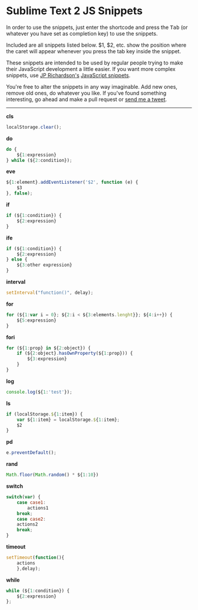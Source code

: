 # Sublime Text 2 JS Snippets

In order to use the snippets, just enter the shortcode and press the <kbd>Tab</kbd> (or whatever you have set as completion key) to use the snippets.

Included are all snippets listed below. $1, $2, etc. show the position where the caret will appear whenever you press the tab key inside the snippet.

These snippets are intended to be used by regular people trying to make their JavaScript development a little easier. If you want more complex snippets, use [JP Richardson's](https://github.com/jprichardson/) [JavaScript snippets](https://github.com/jprichardson/sublime-js-snippets).

You're free to alter the snippets in any way imaginable. Add new ones, remove old ones, do whatever you like. If you've found something interesting, go ahead and make a pull request or [send me a tweet](http://twitter.com/RadLikeWhoa_).

---

__cls__

```js
localStorage.clear();
```

__do__

```js
do {
    ${1:expression}
} while (${2:condition});
```

__eve__

```js
${1:element}.addEventListener('$2', function (e) {
    $3
}, false);
```

__if__

```js
if (${1:condition}) {
    ${2:expression}
}
```

__ife__

```js
if (${1:condition}) {
    ${2:expression}
} else {
    ${3:other expression}
}
```

__interval__

```js
setInterval("function()", delay);
```

__for__

```js
for (${1:var i = 0}; ${2:i < ${3:elements.lenght}}; ${4:i++}) {
    ${5:expression}
}
```

__fori__

```js
for (${1:prop} in ${2:object}) {
    if (${2:object}.hasOwnProperty(${1:prop})) {
        ${3:expression}
    }
}
```

__log__

```js
console.log(${1:'test'});
```

__ls__

```js
if (localStorage.${1:item}) {
    var ${1:item} = localStorage.${1:item};
    $2
}
```

__pd__

```js
e.preventDefault();
```

__rand__

```js
Math.floor(Math.random() * ${1:10})
```

__switch__

```js
switch(var) {
    case case1:
        actions1
    break;
    case case2:
	actions2
    break;
}

```
__timeout__

```js
setTimeout(function(){
    actions
    },delay);
```

__while__

```js
while (${1:condition}) {
    ${2:expression}
};
```
